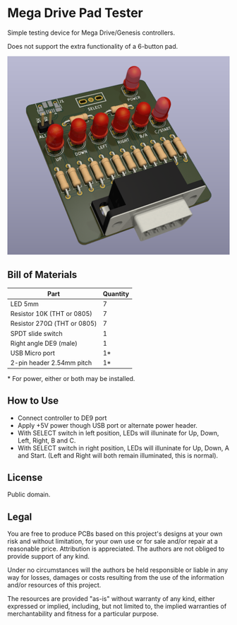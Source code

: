 # Mega Drive Pad Tester

Simple testing device for Mega Drive/Genesis controllers.

Does not support the extra functionality of a 6-button pad.

![Image](https://github.com/Board-Folk/MegaDrivePadTest/blob/master/img/render.png?raw=true)

## Bill of Materials

| Part                         | Quantity |
|------------------------------|----------|
| LED 5mm                      | 7        |
| Resistor 10K (THT or 0805)   | 7        |
| Resistor 270Ω (THT or 0805)  | 7        |
| SPDT slide switch            | 1        |
| Right angle DE9 (male)       | 1        |
| USB Micro port               | 1\*      |
| 2-pin header 2.54mm pitch    | 1\*      |

\* For power, either or both may be installed.


## How to Use

* Connect controller to DE9 port
* Apply +5V power though USB port or alternate power header.
* With SELECT switch in left position, LEDs will illuninate for Up, Down, Left, Right, B and C.
* With SELECT switch in right position, LEDs will illuninate for Up, Down, A and Start.
  (Left and Right will both remain illuminated, this is normal).


## License

Public domain.


## Legal

You are free to produce PCBs based on this project's designs at your own risk
and without limitation, for your own use or for sale and/or repair at a
reasonable price. Attribution is appreciated. The authors are not obliged to
provide support of any kind.

Under no circumstances will the authors be held responsible or liable in any
way for losses, damages or costs resulting from the use of the information
and/or resources of this project.

The resources are provided "as-is" without warranty of any kind, either
expressed or implied, including, but not limited to, the implied warranties
of merchantability and fitness for a particular purpose.
